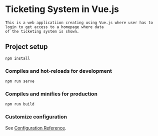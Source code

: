 # Ticketing System in Vue.js
```
This is a web applicatiion creating using Vue.js where user has to login to get access to a homepage where data 
of the ticketing system is shown.
```

## Project setup
```
npm install
```

### Compiles and hot-reloads for development
```
npm run serve
```

### Compiles and minifies for production
```
npm run build
```



### Customize configuration
See [Configuration Reference](https://cli.vuejs.org/config/).
